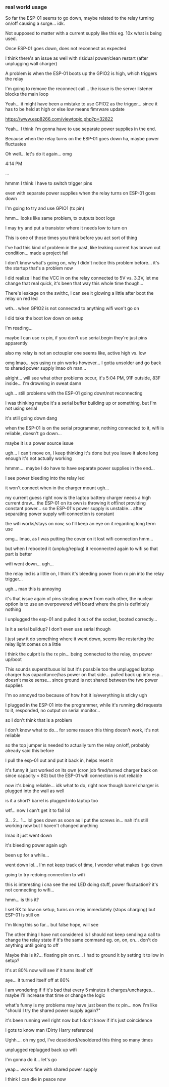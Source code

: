 ### real world usage

So far the ESP-01 seems to go down, maybe related to the relay turning on/off causing a surge... idk.

Not supposed to matter with a current supply like this eg. 10x what is being used.

Once ESP-01 goes down, does not reconnect as expected

I think there's an issue as well with risidual power/clean restart (after unplugging wall charger)

A problem is when the ESP-01 boots up the GPIO2 is high, which triggers the relay

I'm going to remove the reconnect call... the issue is the server listener blocks the main loop

Yeah... it might have been a mistake to use GPIO2 as the trigger... since it has to be held at high or else low means fimrware update

https://www.esp8266.com/viewtopic.php?p=32822

Yeah... I think I'm gonna have to use separate power supplies in the end.

Because when the relay turns on the ESP-01 goes down ha, maybe power fluctuates

Oh well... let's do it again... omg

4:14 PM

...

hmmm I think I have to switch trigger pins

even with separate power supplies when the relay turns on ESP-01 goes down

I'm going to try and use GPIO1 (tx pin)

hmm... looks like same problem, tx outputs boot logs

I may try and put a transistor where it needs low to turn on

This is one of those times you think before you act sort of thing

I've had this kind of problem in the past, like leaking current has brown out condition... made a project fail

I don't know what's going on, why I didn't notice this problem before... it's the startup that's a problem now

I did realize I had the VCC in on the relay connected to 5V vs. 3.3V, let me change that real quick, it's been that way this whole time though...

There's leakage on the swithc, I can see it glowing a little after boot the relay on red led

wth... when GPIO2 is not connected to anything wifi won't go on

I did take the boot low down on setup

I'm reading...

maybe I can use rx pin, if you don't use serial.begin they're just pins apparently

also my relay is not an octoupler one seems like, active high vs. low

omg lmao... yes using rx pin works however... I gotta unsolder and go back to shared power supply lmao oh man...

alright... will see what other problems occur, it's 5:04 PM, 91F outside, 83F inside... I'm drowning in sweat damn

ugh... still problems with the ESP-01 going down/not reconnecting

I was thinking maybe it's a serial buffer building up or something, but I'm not using serial

it's still going down dang

when the ESP-01 is on the serial programmer, nothing connected to it, wifi is reliable, doesn't go down...

maybe it is a power source issue

ugh... I can't move on, I keep thinking it's done but you leave it alone long enough it's not actually working

hmmm.... maybe I do have to have separate power supplies in the end...

I see power bleeding into the relay led

it won't connect when in the charger mount ugh...

my current guess right now is the laptop battery charger needs a high current draw... the ESP-01 on its own is throwing it off/not providing constant power... so the ESP-01's power supply is unstable... after separating power supply wifi connection is constant

the wifi works/stays on now, so I'll keep an eye on it regarding long term use

omg... lmao, as I was putting the cover on it lost wifi connection hmm...

but when I rebooted it (unplug/replug) it reconnected again to wifi so that part is better

wifi went down... ugh...

the relay led is a little on, I think it's bleeding power from rx pin into the relay trigger...

ugh... man this is annoying

it's that issue again of pins stealing power from each other, the nuclear option is to use an overpowered wifi board where the pin is definitely nothing

I unplugged the esp-01 and pulled it out of the socket, booted correctly...

Is it a serial buildup? I don't even use serial though

I just saw it do something where it went down, seems like restarting the relay light comes on a little

I think the culprit is the rx pin... being connected to the relay, on power up/boot

This sounds superstituous lol but it's possbile too the unplugged laptop charger has capacitance/has power on that side... pulled back up into esp... doesn't make sense... since ground is not shared between the two power supplies

I'm so annoyed too because of how hot it is/everything is sticky ugh

I plugged in the ESP-01 into the programmer, while it's running did requests to it, responded, no output on serial monitor...

so I don't think that is a problem

I don't know what to do... for some reason this thing doesn't work, it's not reliable

so the top jumper is needed to actually turn the relay on/off, probably already said this before

I pull the esp-01 out and put it back in, helps reset it

it's funny it just worked on its own (cron job fired/turned charger back on since capacity < 80) but the ESP-01 wifi connection is not reliable

now it's being reliable... idk what to do, right now though barrel charger is plugged into the wall as well

is it a short? barrel is plugged into laptop too

wtf... now I can't get it to fail lol

3... 2... 1... lol goes down as soon as I put the screws in... nah it's still working now but I haven't changed anything

lmao it just went down

it's bleeding power again ugh

been up for a while...

went down lol... I'm not keep track of time, I wonder what makes it go down

going to try redoing connection to wifi

this is interesting i cna see the red LED doing stuff, power fluctuation? it's not connecting to wifi...

hmm... is this it?

I set RX to low on setup, turns on relay immediately (stops charging) but ESP-01 is still on

I'm liking this so far... but false hope, will see

The other thing I have not considered is I should not keep sending a call to change the relay state if it's the same command eg. on, on, on... don't do anything until going to off

Maybe this is it?... floating pin on rx... I had to ground it by setting it to low in setup?

It's at 80% now will see if it turns itself off

aye... it turned itself off at 80%

I am wondering if if it's bad that every 5 minutes it charges/uncharges... maybe I'll increase that time or change the logic

what's funny is my problems may have just been the rx pin... now I'm like "should I try the shared power supply again?"

it's been running well right now but I don't know if it's just coincidence

I gots to know man (Dirty Harry reference)

Ughh.... oh my god, I've desolderd/resoldered this thing so many times

unplugged replugged back up wifi

I'm gonna do it... let's go

yeap... works fine with shared power supply

I think I can die in peace now
